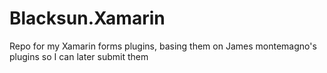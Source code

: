 # Blacksun.Xamarin
Repo for my Xamarin forms plugins, basing them on James montemagno's plugins so I can later submit them
